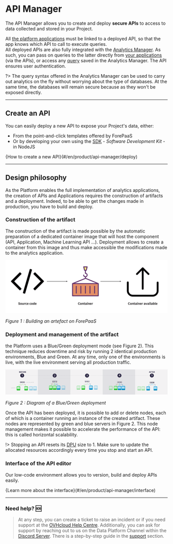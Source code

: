 # API Manager

The API Manager allows you to create and deploy **secure APIs** to access to data collected and stored in your Project.

All [the platform applications](/en/product/app-manager/index) must be linked to a deployed API, so that the app knows which API to call to execute queries.  
All deployed APIs are also fully integrated with the [Analytics Manager](/en/product/am/index). As such, you can pass on queries to the latter directly from [your applications](/en/product/app-manager/index) (via the APIs), or access any [query](/en/product/am/queries/index) saved in the Analytics Manager. The API ensures user authentication.

?> The query syntax offered in the Analytics Manager can be used to carry out analytics on the fly without worrying about the type of databases. At the same time, the databases will remain secure because as they won't be exposed directly.

---
## Create an API

You can easily deploy a new API to expose your Project's data, either:
* From the point-and-click templates offered by ForePaaS
* Or by developing your own using the [SDK](/en/technical/sdk/api/index) - *Software Development Kit* - in NodeJS

{How to create a new API}(#/en/product/api-manager/deploy)

---
## Design philosophy

As the Platform enables the full implementation of analytics applications, the creation of APIs and Applications requires the construction of artifacts and a deployment. Indeed, to be able to get the changes made in production, you have to build and deploy.

### Construction of the artifact

The construction of the artifact is made possible by the automatic preparation of a dedicated container image that will host the component (API, Application, Machine Learning API ...). Deployment allows to create a container from this image and thus make accessible the modifications made to the analytics application.

![Container](picts/container-artefact.png)
 
*Figure 1 : Building an artefact on ForePaaS*

### Deployment and management of the artifact

the Platform uses a Blue/Green deployment mode (see Figure 2). This technique reduces downtime and risk by running 2 identical production environments, Blue and Green. At any time, only one of the environments is live, with the live environment serving all production traffic. 

![Blue/Green deployment](picts/blue.png)

*Figure 2 : Diagram of a Blue/Green deployment*

Once the API has been deployed, it is possible to add or delete nodes, each of which is a container running an instance of the created artifact. These nodes are represented by green and blue servers in Figure 2. This node management makes it possible to accelerate the performance of the API: this is called horizontal scalability.

!> Stopping an API resets its [DPU](/en/product/billing/resources/index) size to 1. Make sure to update the allocated resources accordingly every time you stop and start an API.

### Interface of the API editor

Our low-code environment allows you to version, build and deploy APIs easily.

{Learn more about the interface}(#/en/product/api-manager/interface)

---

###  Need help? 🆘

> At any step, you can create a ticket to raise an incident or if you need support at the [OVHcloud Help Centre](https://help.ovhcloud.com/csm/fr-home?id=csm_index). Additionally, you can ask for support by reaching out to us on the Data Platform Channel within the [Discord Server](https://discord.com/channels/850031577277792286/1163465539981672559). There is a step-by-step guide in the [support](/en/support/index.md) section.